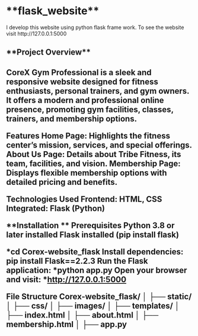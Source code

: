 <h1>**flask_website**</h1>
I develop this website using python flask frame work. To see the website visit http://127.0.0.1:5000

<h2>**Project Overview**<h2>
<p>CoreX Gym Professional is a sleek and responsive website designed for fitness enthusiasts, personal trainers, and gym owners. It offers a modern and professional online presence, promoting gym facilities, classes, trainers, and membership options.<p>

**Features**
Home Page: Highlights the fitness center’s mission, services, and special offerings.
About Us Page: Details about Tribe Fitness, its team, facilities, and vision.
Membership Page: Displays flexible membership options with detailed pricing and benefits.

**Technologies Used**
Frontend: HTML, CSS
Integrated: Flask (Python)

**Installation **
**Prerequisites**
Python 3.8 or later installed
Flask installed (pip install flask)

*cd Corex-website_flask
Install dependencies:
pip install Flask==2.2.3
Run the Flask application:
*python app.py
Open your browser and visit:
*http://127.0.0.1:5000

**File Structure**
Corex-website_flask/
│
├── static/
│ ├── css/
│ ├── images/
│
├── templates/
│ ├── index.html
│ ├── about.html
│ ├── membership.html
│
├── app.py


